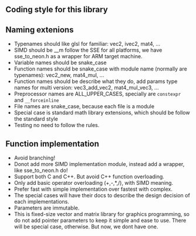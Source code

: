 Coding style for this library
-----------------------------

Naming extenions
----------------
- Typenames should like glsl for familiar: vec2, ivec2, mat4, ...
- SIMD should be __m<size> follow the SSE for all platforms, we have sse_to_neon.h as a wrapper for ARM target machine.
- Variable names should be snake_case
- Function names should be snake_case with module name (normally are typenames): vec2_new, mat4_mul, ...
- Function names should be describe what they do, add params type names for multi version: vec3_add_vec2, mat4_mul_vec3, ...
- Preprocessor names are ALL_UPPER_CASES, specially are `constexpr` and `__forceinline`
- File names are snake_case, because each file is a module
- Special case is standard math library extensions, which should be follow the standard style
- Testing no need to follow the rules.

Function implementation
-----------------------
- Avoid branching!
- Donot add more SIMD implementation module, instead add a wrapper, like sse_to_neon.h do!
- Support both C and C++. But avoid C++ function overloading.
- Only add basic operator overloading (+,-,*,/), with SIMD meaning.
- Prefer fast with simple implementation over fastest with complex.
- The special cases will have their docs to describe the design decision of each implementations.
- Parameters are immutable.
- This is fixed-size vector and matrix library for graphics programming, so do not add pointer parameters to keep it simple and ease to use. There will be special case, otherwise. But now, we dont have one.